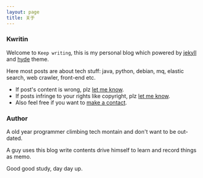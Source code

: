 ```yaml
---
layout: page
title: 关于
---
```


### Kwritin

Welcome to `Keep writing`, this is my personal blog which powered by [jekyll](https://jekyllrb.com/) and [hyde](https://github.com/poole/hyde) theme.

Here most posts are about tech stuff: java, python, debian, mq, elastic search, web crawler, front-end etc.

- If post's content is wrong, plz [let me know](mailto:lshuhuan@yeah.net).
- If posts infringe to your rights like copyright, plz [let me know](mailto:lshuhuan@yeah.net).
- Also feel free if you want to [make a contact](mailto:lshuhuan@yeah.net).

### Author

A old year programmer climbing tech montain and don't want to be out-dated.

A guy uses this blog write contents drive himself to learn and record things as memo. 

Good good study, day day up.